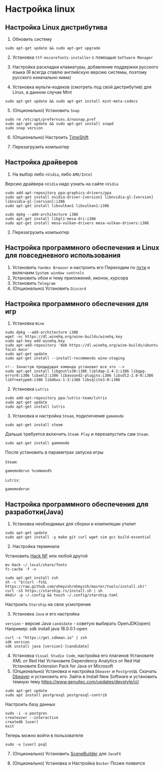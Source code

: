 # Настройка linux

## Настройка Linux дистрибутива
1. Обновить систему
```
sudo apt-get update && sudo apt-get upgrade
```
2. Установка `ttf-mscorefonts-installer` с помощью `Software Manager`

3. Настройка раскладки клавиатуры, добавление поддержки русского языка (Я всегда ставлю английскую версию системы, поэтому русского изначально нима)

4. Установка мульти-кодеков (смотреть под свой дистрибутив) для Linux, в данном случае Mint
```
sudo apt-get update && sudo apt-get install mint-meta-codecs
```

5. (Опционально) Установить `Snap`
```
sudo rm /etc/apt/prefernces.d/nosnap.pref
sudo apt-get update && sudo apt-get install snapd
sudo snap version
```

6. (Опционально) Настроить [TimeShift](https://zen.yandex.ru/media/gothicserge/rezervnoe-kopirovanie-linux-mint-ispolzuem-timeshift-60f01cab584b027c4d32cc64)

7. Перезагрузить компьютер

## Настройка драйверов
1. На выбор либо `nVidia`, либо `AMD/Intel`

Версию драйвера `nVidia` надо узнать на сайте `nVidia`
```
sudo add-apt-repository ppa:graphics-drivers/ppa
sudo apt-get install nvidia-driver-[version] libnvidia-gl-[version] libnvidia-gl-[version]:i386
sudo apt-get install libvulkan1 libvulkan1:i386 
```

```
sudo dpkg --add-architecture i386
sudo apt-get install libgl1-mesa-dri:i386
sudo apt-get install mesa-vulkan-drivers mesa-vulkan-drivers:i386
```

2. Перезагрузить компьютер

## Настройка программного обеспечения и Linux для повседневного использования

1. Установить `Yandex Browser` и настроить его
Переходим по [пути](browser://flags) и включаем `System window controls` 
2. Установить обои и тему приложений, иконок, курсора
3. Установить `Telegram`
4. (Опционально) Установить `Discord`

## Настройка программного обеспечения для игр

1. Установка `Wine`
```
sudo dpkg --add-architecture i386
wget -nc https://dl.winehq.org/wine-builds/winehq.key
sudo apt-key add winehq.key
sudo apt-add-repository 'deb https://dl.winehq.org/wine-builds/ubuntu focal main'
sudo apt-get update
sudo apt-get install --install-recommends wine-staging 

<!-- Зачастую предыдущая команда установит все это -->
sudo apt-get install libgnutls30:i386 libldap-2.4-2:i386 libgpg-error0:i386 libxml2:i386 libasound2-plugins:i386 libsdl2-2.0-0:i386 libfreetype6:i386 libdbus-1-3:i386 libsqlite3-0:i386
```
2. Установка `Lutris`
```
sudo add-apt-repository ppa:lutris-team/lutris
sudo apt-get update
sudo apt-get install lutris
```
3. Установка и настройка `Steam`, подключение `gamemode`
```
sudo apt-get install steam
```
Дальше требуется включить `Steam Play` и перезапустить сам `Steam`.
```
sudo apt-get install gamemode
```

После установить в параметрах запуска игры 

`Steam`:
```
gamemoderun %command%
```

`Lutris`:
```
gamemoderun
```

## Настройка программного обеспечения для разработки(Java)
1. Установка необходимых для сборки и компиляции утилит
```
sudo apt-get update
sudo apt-get install -y make git curl wget vim gcc build-essential
```
2. Настройка терминала

Установить [Hack  NF](https://www.nerdfonts.com/font-downloads) или любой другой
```
mv Hack ~/.local/share/fonts
fc-cache -f -v 
```

```
sudo apt-get install zsh
sh -c "$(curl -fsSL https://raw.github.com/ohmyzsh/ohmyzsh/master/tools/install.sh)"
curl -sS https://starship.rs/install.sh | sh
mkdir -p ~/.config && touch ~/.config/starship.toml
```

Настроить `Starship` на свое усмотрение

3. Установка `Java` и его настройка

`version` - версия Java
`candidate` - советую выбирать OpenJDK(open)
Например: sdk install java 18.0.0.1-open
```
curl -s "https://get.sdkman.io" | zsh
sdk version
sdk install java [version]-[candidate]
```
4. Установка `Visual Studio Code`, настройка его плагинов
Установите XML от Red Hat
Установите Dependency Analytics от Red Hat
Установите Extension Pack for Java от Microsoft
6. (Опционально) Установка и настройка `Dbeaver` и `PostgreSQL`
Скачать [Dbeaver](https://dbeaver.io/download/) и установить его. 
Зайти в Install New Software и установить темную тему https://www.genuitec.com/updates/devstyle/ci/
```
sudo apt-get update
sudo apt install postgresql postgresql-contrib
```

Настроить базу данных
```
sudo -i -u postgres
createuser --interactive
createdb [user]
exit
```

Теперь можно войти в пользователя
```
sudo -u [user] psql
```

7. (Опционально) Установить [SceneBuilder](https://gluonhq.com/products/scene-builder/#download) для `JavaFX`

8. (Опционально) Установка и Настройка `Docker`
Позже появится
